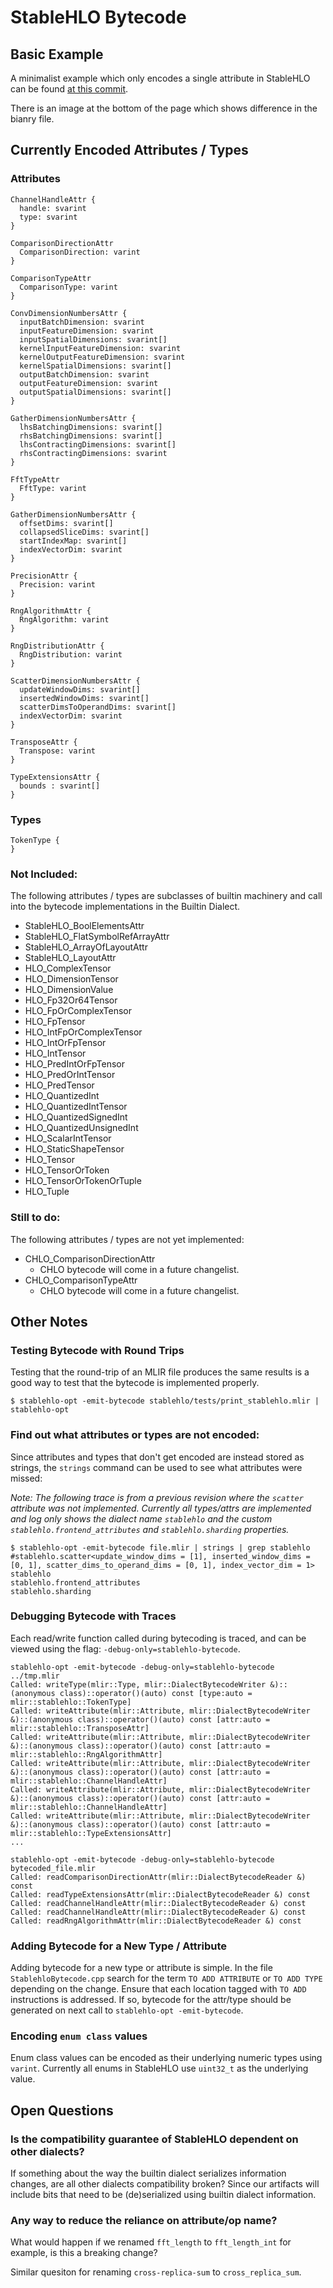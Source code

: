 # StableHLO Bytecode

## Basic Example
A minimalist example which only encodes a single attribute in StableHLO can be found [at this commit](https://github.com/openxla/stablehlo/commit/00e3dc98d8d956e5e494be3022df973821e58e91).

There is an image at the bottom of the page which shows difference in the bianry file.

## Currently Encoded Attributes / Types

### Attributes

```
ChannelHandleAttr {
  handle: svarint
  type: svarint
}

ComparisonDirectionAttr
  ComparisonDirection: varint
}

ComparisonTypeAttr
  ComparisonType: varint
}

ConvDimensionNumbersAttr {
  inputBatchDimension: svarint
  inputFeatureDimension: svarint
  inputSpatialDimensions: svarint[]
  kernelInputFeatureDimension: svarint
  kernelOutputFeatureDimension: svarint
  kernelSpatialDimensions: svarint[]
  outputBatchDimension: svarint
  outputFeatureDimension: svarint
  outputSpatialDimensions: svarint[]
}

GatherDimensionNumbersAttr {
  lhsBatchingDimensions: svarint[]
  rhsBatchingDimensions: svarint[]
  lhsContractingDimensions: svarint[]
  rhsContractingDimensions: svarint
}

FftTypeAttr
  FftType: varint
}

GatherDimensionNumbersAttr {
  offsetDims: svarint[]
  collapsedSliceDims: svarint[]
  startIndexMap: svarint[]
  indexVectorDim: svarint
}

PrecisionAttr {
  Precision: varint
}

RngAlgorithmAttr {
  RngAlgorithm: varint
}

RngDistributionAttr {
  RngDistribution: varint
}

ScatterDimensionNumbersAttr {
  updateWindowDims: svarint[]
  insertedWindowDims: svarint[]
  scatterDimsToOperandDims: svarint[]
  indexVectorDim: svarint
}

TransposeAttr {
  Transpose: varint
}

TypeExtensionsAttr {
  bounds : svarint[]
}
```

### Types

```
TokenType {
}
```

### Not Included:
The following attributes / types are subclasses of builtin machinery and call
into the bytecode implementations in the Builtin Dialect.

- StableHLO_BoolElementsAttr
- StableHLO_FlatSymbolRefArrayAttr
- StableHLO_ArrayOfLayoutAttr
- StableHLO_LayoutAttr
- HLO_ComplexTensor
- HLO_DimensionTensor
- HLO_DimensionValue
- HLO_Fp32Or64Tensor
- HLO_FpOrComplexTensor
- HLO_FpTensor
- HLO_IntFpOrComplexTensor
- HLO_IntOrFpTensor
- HLO_IntTensor
- HLO_PredIntOrFpTensor
- HLO_PredOrIntTensor
- HLO_PredTensor
- HLO_QuantizedInt
- HLO_QuantizedIntTensor
- HLO_QuantizedSignedInt
- HLO_QuantizedUnsignedInt
- HLO_ScalarIntTensor
- HLO_StaticShapeTensor
- HLO_Tensor
- HLO_TensorOrToken
- HLO_TensorOrTokenOrTuple
- HLO_Tuple

### Still to do:

The following attributes / types are not yet implemented:

- CHLO_ComparisonDirectionAttr
  + CHLO bytecode will come in a future changelist.
- CHLO_ComparisonTypeAttr
  + CHLO bytecode will come in a future changelist.

## Other Notes

### Testing Bytecode with Round Trips
Testing that the round-trip of an MLIR file produces the same results is a good
way to test that the bytecode is implemented properly.

```
$ stablehlo-opt -emit-bytecode stablehlo/tests/print_stablehlo.mlir | stablehlo-opt
```

### Find out what attributes or types are not encoded:
Since attributes and types that don't get encoded are instead stored as strings,
the `strings` command can be used to see what attributes were missed:

_Note: The following trace is from a previous revision where the `scatter` attribute was not
implemented. Currently all types/attrs are implemented and log only shows 
the dialect name `stablehlo` and the custom `stablehlo.frontend_attributes` and `stablehlo.sharding` properties._

```
$ stablehlo-opt -emit-bytecode file.mlir | strings | grep stablehlo
#stablehlo.scatter<update_window_dims = [1], inserted_window_dims = [0, 1], scatter_dims_to_operand_dims = [0, 1], index_vector_dim = 1>
stablehlo
stablehlo.frontend_attributes
stablehlo.sharding
```

### Debugging Bytecode with Traces

Each read/write function called during bytecoding is traced, and can be viewed using the flag: `-debug-only=stablehlo-bytecode`.

```
stablehlo-opt -emit-bytecode -debug-only=stablehlo-bytecode ../tmp.mlir
Called: writeType(mlir::Type, mlir::DialectBytecodeWriter &)::(anonymous class)::operator()(auto) const [type:auto = mlir::stablehlo::TokenType]
Called: writeAttribute(mlir::Attribute, mlir::DialectBytecodeWriter &)::(anonymous class)::operator()(auto) const [attr:auto = mlir::stablehlo::TransposeAttr]
Called: writeAttribute(mlir::Attribute, mlir::DialectBytecodeWriter &)::(anonymous class)::operator()(auto) const [attr:auto = mlir::stablehlo::RngAlgorithmAttr]
Called: writeAttribute(mlir::Attribute, mlir::DialectBytecodeWriter &)::(anonymous class)::operator()(auto) const [attr:auto = mlir::stablehlo::ChannelHandleAttr]
Called: writeAttribute(mlir::Attribute, mlir::DialectBytecodeWriter &)::(anonymous class)::operator()(auto) const [attr:auto = mlir::stablehlo::ChannelHandleAttr]
Called: writeAttribute(mlir::Attribute, mlir::DialectBytecodeWriter &)::(anonymous class)::operator()(auto) const [attr:auto = mlir::stablehlo::TypeExtensionsAttr]
...

stablehlo-opt -emit-bytecode -debug-only=stablehlo-bytecode bytecoded_file.mlir
Called: readComparisonDirectionAttr(mlir::DialectBytecodeReader &) const
Called: readTypeExtensionsAttr(mlir::DialectBytecodeReader &) const
Called: readChannelHandleAttr(mlir::DialectBytecodeReader &) const
Called: readChannelHandleAttr(mlir::DialectBytecodeReader &) const
Called: readRngAlgorithmAttr(mlir::DialectBytecodeReader &) const
```

### Adding Bytecode for a New Type / Attribute

Adding bytecode for a new type or attribute is simple. In the file 
`StablehloBytecode.cpp` search for the term `TO ADD ATTRIBUTE` or `TO ADD TYPE`
depending on the change. Ensure that each location tagged with `TO ADD` 
instructions is addressed. If so, bytecode for the attr/type should be generated
on next call to `stablehlo-opt -emit-bytecode`.


### Encoding `enum class` values
Enum class values can be encoded as their underlying numeric types using `varint`. Currently all enums in StableHLO use `uint32_t` as the underlying value.

## Open Questions
### Is the compatibility guarantee of StableHLO dependent on other dialects?
If something about the way the builtin dialect serializes information changes,
are all other dialects compatibility broken? Since our artifacts will include
bits that need to be (de)serialized using builtin dialect information.

### Any way to reduce the reliance on attribute/op name?
What would happen if we renamed `fft_length` to `fft_length_int` for example, 
is this a breaking change?

Similar quesiton for renaming `cross-replica-sum` to `cross_replica_sum`.
